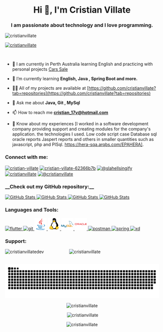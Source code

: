 <h1 align="center">Hi 👋, I'm Cristian Villate</h1>
<h3 align="center">I am passionate about technology and I love programming.</h3>

<p align="left"> <img src="https://komarev.com/ghpvc/?username=cristianvillate&label=Profile%20views&color=0e75b6&style=flat" alt="cristianvillate" /> </p>

<p align="left"> <a href="https://github.com/ryo-ma/github-profile-trophy"><img src="https://github-profile-trophy.vercel.app/?username=cristianvillate" alt="cristianvillate" /></a> </p>

<p align="left"> <a href="https://twitter.com/" target="blank"><img src="https://img.shields.io/twitter/follow/?logo=twitter&style=for-the-badge" alt="" /></a> </p>

- 🔭 I am currently in Perth Australia learning English and practicing with personal projects [Cars Sale](https://github.com/cristianvillate/carSales)

- 🌱 I’m currently learning **English, Java , Spring Boot and more.**

- 👨‍💻 All of my projects are available at [https://github.com/cristianvillate?tab=repositories](https://github.com/cristianvillate?tab=repositories)

- 💬 Ask me about **Java, Git , MySql**

- 📫 How to reach me **cristian_17v@hotmail.com** <a href="https://api.whatsapp.com/send?phone=61424131819" target="_blank"><img src="https://img.shields.io/badge/Whatsapp-25D366" alt=""></a>
- 📄 Know about my experiences [I worked in a software development company providing support and creating modules for the company's application. the technologies I used. Low code script case Database sql oracle reports Jaspert reports and others in smaller quantities such as javascript, php and PlSql. https://hera-sqa.arqbs.com/EPAHERA].

<h3 align="left">Connect with me:</h3>
<p align="left">
<a href="https://codepen.io/cristian-villate" target="blank"><img align="center" src="https://raw.githubusercontent.com/rahuldkjain/github-profile-readme-generator/master/src/images/icons/Social/codepen.svg" alt="cristian-villate" height="30" width="40" /></a>
<a href="https://linkedin.com/in/cristian-villate-62366b7b" target="blank"><img align="center" src="https://raw.githubusercontent.com/rahuldkjain/github-profile-readme-generator/master/src/images/icons/Social/linked-in-alt.svg" alt="cristian-villate-62366b7b" height="30" width="40" /></a>
<a href="https://www.youtube.com/c/@slahellsingify" target="blank"><img align="center" src="https://raw.githubusercontent.com/rahuldkjain/github-profile-readme-generator/master/src/images/icons/Social/youtube.svg" alt="@slahellsingify" height="30" width="40" /></a>
<a href="https://www.leetcode.com/cristianvillate" target="blank"><img align="center" src="https://raw.githubusercontent.com/rahuldkjain/github-profile-readme-generator/master/src/images/icons/Social/leet-code.svg" alt="cristianvillate" height="30" width="40" /></a>
<a href="https://www.hackerearth.com/@cristianvillate" target="blank"><img align="center" src="https://raw.githubusercontent.com/rahuldkjain/github-profile-readme-generator/master/src/images/icons/Social/hackerearth.svg" alt="@cristianvillate" height="30" width="40" /></a>
</p>


<h3 align="left">__Check out my GitHub repository:__</h3>
<div>
  <p>
    <a href="https://github.com/cristianvillate/carSales">
      <img src="https://github-readme-stats.vercel.app/api/pin/?username=cristianvillate&repo=CarSales" alt="GitHub Stats" />
    </a>
    <a href="https://github.com/cristianvillate/SnakeGame">
      <img src="https://github-readme-stats.vercel.app/api/pin/?username=cristianvillate&repo=SnakeGame" alt="GitHub Stats" />
    </a>
    <a href="https://github.com/cristianvillate/exchangeDivisas">
      <img src="https://github-readme-stats.vercel.app/api/pin/?username=cristianvillate&repo=exchangeDivisas" alt="GitHub Stats" />
    </a>
     <a href="https://github.com/cristianvillate/CHATGPT-API-SPRINGBOOT">
      <img src="https://github-readme-stats.vercel.app/api/pin/?username=cristianvillate&repo=CHATGPT-API-SPRINGBOOT" alt="GitHub Stats" />
    </a>
  </p>
</div>

<h3 align="left">Languages and Tools:</h3>
<p align="left"> <a href="https://flutter.dev" target="_blank" rel="noreferrer"> <img src="https://www.vectorlogo.zone/logos/flutterio/flutterio-icon.svg" alt="flutter" width="40" height="40"/> </a> <a href="https://git-scm.com/" target="_blank" rel="noreferrer"> <img src="https://www.vectorlogo.zone/logos/git-scm/git-scm-icon.svg" alt="git" width="40" height="40"/> </a> <a href="https://www.java.com" target="_blank" rel="noreferrer"> <img src="https://raw.githubusercontent.com/devicons/devicon/master/icons/java/java-original.svg" alt="java" width="40" height="40"/> </a> <a href="https://www.linux.org/" target="_blank" rel="noreferrer"> <img src="https://raw.githubusercontent.com/devicons/devicon/master/icons/linux/linux-original.svg" alt="linux" width="40" height="40"/> </a> <a href="https://www.mysql.com/" target="_blank" rel="noreferrer"> <img src="https://raw.githubusercontent.com/devicons/devicon/master/icons/mysql/mysql-original-wordmark.svg" alt="mysql" width="40" height="40"/> </a> <a href="https://www.oracle.com/" target="_blank" rel="noreferrer"> <img src="https://raw.githubusercontent.com/devicons/devicon/master/icons/oracle/oracle-original.svg" alt="oracle" width="40" height="40"/> </a> <a href="https://postman.com" target="_blank" rel="noreferrer"> <img src="https://www.vectorlogo.zone/logos/getpostman/getpostman-icon.svg" alt="postman" width="40" height="40"/> </a> <a href="https://spring.io/" target="_blank" rel="noreferrer"> <img src="https://www.vectorlogo.zone/logos/springio/springio-icon.svg" alt="spring" width="40" height="40"/> </a> <a href="https://www.adobe.com/products/xd.html" target="_blank" rel="noreferrer"> <img src="https://cdn.worldvectorlogo.com/logos/adobe-xd.svg" alt="xd" width="40" height="40"/> </a> </p>


<h3 align="left">Support:</h3>
<p><a href="https://www.buymeacoffee.com/cristianvillatedev"> <img align="left" src="https://cdn.buymeacoffee.com/buttons/v2/default-yellow.png" height="50" width="210" alt="cristianvillatedev" /></a><a href="https://ko-fi.com/cristianvillate"> <img align="left" src="https://cdn.ko-fi.com/cdn/kofi3.png?v=3" height="50" width="210" alt="cristianvillate" /></a></p><br><br>

<p align="center">
    <img  src="https://raw.githubusercontent.com/Elanza-48/Elanza-48/main/resources/img/github-contribution-grid-snake.svg"
      alt="example" />
  </p>

<div align="center">
    <p><img  src="https://github-readme-stats.vercel.app/api/top-langs?username=cristianvillate&show_icons=true&locale=en&layout=compact" alt="cristianvillate" /></p>
    <p>&nbsp;<img  src="https://github-readme-stats.vercel.app/api?username=cristianvillate&show_icons=true&locale=en" alt="cristianvillate" /></p>  
    <p><img src="https://github-readme-streak-stats.herokuapp.com/?user=cristianvillate&" alt="cristianvillate" /></p>    
</div>

